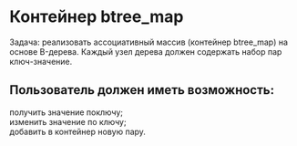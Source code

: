 # Контейнер btree_map
Задача: реализовать ассоциативный массив (контейнер btree_map) на
основе B-дерева. Каждый узел дерева должен содержать набор пар ключ-значение. 
## Пользователь должен иметь возможность:    
получить значение поключу;    
изменить значение по ключу;    
добавить в контейнер новую пару.
